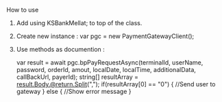 ﻿How to use

1. Add using KSBankMellat; to top of the class.

2. Create new instance :
	var pgc = new PaymentGatewayClient();

3. Use methods as documention :
	
	var result = await pgc.bpPayRequestAsync(terminalId, userName, password, orderId, amout, localDate, localTime, additionalData, callBackUrl, payerId);
	string[] resultArray = result.Body.@return.Split(",");
	if(resultArray[0] == "0")
    {
        //Send user to gateway
    }
    else
    {
        //Show error message
    }
